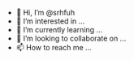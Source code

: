 - 👋 Hi, I’m @srhfuh
- 👀 I’m interested in ...
- 🌱 I’m currently learning ...
- 💞️ I’m looking to collaborate on ...
- 📫 How to reach me ...

<!---
srhfuh/srhfuh is a ✨ special ✨ repository because its `README.md` (this file) appears on your GitHub profile.
You can click the Preview link to take a look at your changes.
--->
